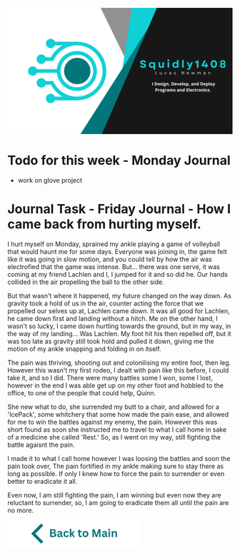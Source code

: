 ![Header](https://raw.githubusercontent.com/Squidly1408/Journals-Term-1-2024/main/title.png
)
# Todo for this week - Monday Journal
- work on glove project

# Journal Task - Friday Journal - How I came back from hurting myself.
I hurt myself on Monday, sprained my ankle playing a game of volleyball that would haunt me for some days. Everyone was joining in, the game felt like it was going in slow motion, and you could tell by how the air was electrofied that the game was intense. But... there was one serve, it was coming at my friend Lachlen and I, I jumped for it and so did he. Our hands collided in the air propelling the ball to the other side. 

But that wasn't where it happened, my future changed on the way down. As gravity took a hold of us in the air, counter acting the force that we propelled our selves up at, Lachlen came down. It was all good for Lachlen, he came down first and landing without a hitch. Me on the other hand, I wasn't so lucky, I came down hurtling towards the ground, but in my way, in the way of my landing... Was Lachlen. My foot hit his then repelled off, but it was too late as gravity still took hold and pulled it down, giving me the motion of my ankle snapping and folding in on itself.

The pain was thriving, shooting out and colonilising my entire foot, then leg. However this wasn't my first rodeo, I dealt with pain like this before, I could take it, and so I did. There were many battles some I won, some I lost, however in the end I was able get up on my other foot and hobbled to the office, to one of the people that could help, Quinn. 

She new what to do, she surrended my butt to a chair, and allowed for a 'IcePack', some whitchery that some how made the pain ease, and allowed for me to win the battles against my enemy, the pain. However this was short found as soon she instructed me to travel to what I call home in sake of a medicine she called 'Rest.' So, as I went on my way, still fighting the battle agaisnt the pain.

I made it to what I call home however I was loosing the battles and soon the pain took over, The pain fortified in my ankle making sure to stay there as long as possible. If only I knew how to force the pain to surrender or even better to eradicate it all. 

Even now, I am still fighting the pain, I am winning but even now they are reluctant to surrender, so, I am going to eradicate them all until the pain are no more.

[![back to main](https://raw.githubusercontent.com/Squidly1408/Journals-Term-2-2024/main/Back%20to%20Main.png)](https://github.com/Squidly1408/Journals-Term-2-2024/blob/main/Readme.md)
